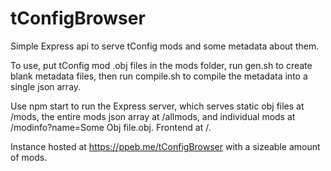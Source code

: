 # tConfigBrowser

Simple Express api to serve tConfig mods and some metadata about them.

To use, put tConfig mod .obj files in the mods folder, run gen.sh to create blank metadata files, then run compile.sh to compile the metadata into a single json array.

Use npm start to run the Express server, which serves static obj files at /mods, the entire mods json array at /allmods, and individual mods at /modinfo?name=Some Obj file.obj. Frontend at /.

Instance hosted at https://ppeb.me/tConfigBrowser with a sizeable amount of mods.
